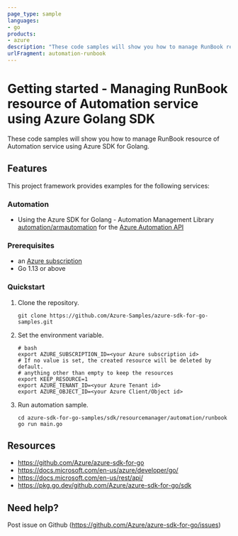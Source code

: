 ```yaml
---
page_type: sample
languages:
- go
products:
- azure
description: "These code samples will show you how to manage RunBook resource of Automation service using Azure SDK for Golang."
urlFragment: automation-runbook
---
```


# Getting started - Managing RunBook resource of Automation service using Azure Golang SDK

These code samples will show you how to manage RunBook resource of Automation service using Azure SDK for Golang.

## Features

This project framework provides examples for the following services:

### Automation
* Using the Azure SDK for Golang - Automation Management Library [automation/armautomation](https://pkg.go.dev/github.com/Azure/azure-sdk-for-go/sdk/resourcemanager/automation/armautomation) for the [Azure Automation API](https://docs.microsoft.com/en-us/rest/api/automation/)

### Prerequisites
* an [Azure subscription](https://azure.microsoft.com)
* Go 1.13 or above

### Quickstart

1. Clone the repository.

    ```
    git clone https://github.com/Azure-Samples/azure-sdk-for-go-samples.git
    ```
2. Set the environment variable.

   ```
   # bash
   export AZURE_SUBSCRIPTION_ID=<your Azure subscription id> 
   # If no value is set, the created resource will be deleted by default.
   # anything other than empty to keep the resources
   export KEEP_RESOURCE=1 
   export AZURE_TENANT_ID=<your Azure Tenant id>          
   export AZURE_OBJECT_ID=<your Azure Client/Object id> 
   ```

3. Run automation sample.

    ```
    cd azure-sdk-for-go-samples/sdk/resourcemanager/automation/runbook
    go run main.go
    ```
   
## Resources

- https://github.com/Azure/azure-sdk-for-go
- https://docs.microsoft.com/en-us/azure/developer/go/
- https://docs.microsoft.com/en-us/rest/api/
- https://pkg.go.dev/github.com/Azure/azure-sdk-for-go/sdk

## Need help?

Post issue on Github (https://github.com/Azure/azure-sdk-for-go/issues)

